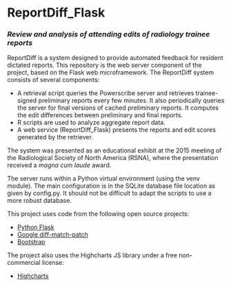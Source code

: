 # ReportDiff_Flask

### *Review and analysis of attending edits of radiology trainee reports*
 
ReportDiff is a system designed to provide automated feedback for resident dictated reports.  This repository is the web server component of the project, based on the Flask web microframework.  The ReportDiff system consists of several components:

* A retrieval script queries the Powerscribe server and retrieves trainee-signed preliminary reports every few minutes.  It also periodically queries the server for final versions of cached preliminary reports.  It computes the edit differences between preliminary and final reports.
* R scripts are used to analyze aggregate report data.
* A web service (ReportDiff_Flask) presents the reports and edit scores generated by the retriever.

The system was presented as an educational exhibit at the 2015 meeting of the Radiological Society of North America (RSNA), where the presentation received a *magna cum laude* award.

The server runs within a Python virtual environment (using the venv module).  The main configuration is in the SQLite database file location as given by config.py.  It should not be difficult to adapt the scripts to use a more robust database.

This project uses code from the following open source projects:

* [Python Flask](http://flask.pocoo.org/)
* [Google diff-match-patch](https://github.com/google/diff-match-patch)
* [Bootstrap](http://getbootstrap.com)

The project also uses the Highcharts JS library under a free non-commercial license:
* [Highcharts](http://www.highcharts.com/)
